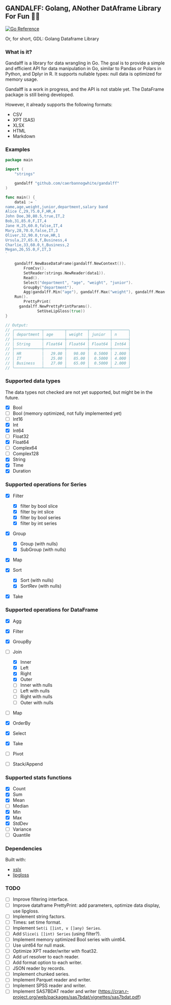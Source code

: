 ## GANDALFF: Golang, ANother DatAframe Library For Fun 🧙‍♂️

[![Go Reference](https://pkg.go.dev/badge/github.com/caerbannogwhite/gandalff.svg)](https://pkg.go.dev/github.com/caerbannogwhite/gandalff)

Or, for short, GDL: Golang Dataframe Library

### What is it?

Gandalff is a library for data wrangling in Go.
The goal is to provide a simple and efficient API for data manipulation in Go,
similar to Pandas or Polars in Python, and Dplyr in R.
It supports nullable types: null data is optimized for memory usage.

Gandalff is a work in progress, and the API is not stable yet.
The DataFrame package is still being developed.

However, it already supports the following formats:

- CSV
- XPT (SAS)
- XLSX
- HTML
- Markdown

### Examples

```go
package main

import (
	"strings"

	gandalff "github.com/caerbannogwhite/gandalff"
)

func main() {
	data1 := `
name,age,weight,junior,department,salary band
Alice C,29,75.0,F,HR,4
John Doe,30,80.5,true,IT,2
Bob,31,85.0,F,IT,4
Jane H,25,60.0,false,IT,4
Mary,28,70.0,false,IT,3
Oliver,32,90.0,true,HR,1
Ursula,27,65.0,f,Business,4
Charlie,33,60.0,t,Business,2
Megan,26,55.0,F,IT,3
`

	gandalff.NewBaseDataFrame(gandalff.NewContext()).
		FromCsv().
		SetReader(strings.NewReader(data1)).
		Read().
		Select("department", "age", "weight", "junior").
		GroupBy("department").
		Agg(gandalff.Min("age"), gandalff.Max("weight"), gandalff.Mean("junior"), gandalff.Count()).
    Run().
		PrettyPrint(
      gandalff.NewPrettyPrintParams().
			  SetUseLipGloss(true))
}

// Output:
// ╭────────────┬─────────┬─────────┬─────────┬───────╮
// │ department │ age     │ weight  │ junior  │ n     │
// ├────────────┼─────────┼─────────┼─────────┼───────┤
// │ String     │ Float64 │ Float64 │ Float64 │ Int64 │
// ├────────────┼─────────┼─────────┼─────────┼───────┤
// │ HR         │   29.00 │   90.00 │  0.5000 │ 2.000 │
// │ IT         │   25.00 │   85.00 │  0.5000 │ 4.000 │
// │ Business   │   27.00 │   65.00 │  0.5000 │ 2.000 │
// ╰────────────┴─────────┴─────────┴─────────┴───────╯
```

### Supported data types

The data types not checked are not yet supported, but might be in the future.

- [x] Bool
- [ ] Bool (memory optimized, not fully implemented yet)
- [ ] Int16
- [x] Int
- [x] Int64
- [ ] Float32
- [x] Float64
- [ ] Complex64
- [ ] Complex128
- [x] String
- [x] Time
- [x] Duration

### Supported operations for Series

- [x] Filter

  - [x] filter by bool slice
  - [x] filter by int slice
  - [x] filter by bool series
  - [x] filter by int series

- [x] Group

  - [x] Group (with nulls)
  - [x] SubGroup (with nulls)

- [x] Map
- [x] Sort

  - [x] Sort (with nulls)
  - [x] SortRev (with nulls)

- [x] Take

### Supported operations for DataFrame

- [x] Agg
- [x] Filter
- [x] GroupBy
- [ ] Join

  - [x] Inner
  - [x] Left
  - [x] Right
  - [x] Outer
  - [ ] Inner with nulls
  - [ ] Left with nulls
  - [ ] Right with nulls
  - [ ] Outer with nulls

- [ ] Map
- [x] OrderBy
- [x] Select
- [x] Take
- [ ] Pivot
- [ ] Stack/Append

### Supported stats functions

- [x] Count
- [x] Sum
- [x] Mean
- [ ] Median
- [x] Min
- [x] Max
- [x] StdDev
- [ ] Variance
- [ ] Quantile

### Dependencies

Built with:

- [xslx](https://github.com/tealeg/xlsx/tree/master)
- [lipgloss](https://github.com/charmbracelet/lipgloss)

### TODO

- [ ] Improve filtering interface.
- [ ] Improve dataframe PrettyPrint: add parameters, optimize data display, use lipgloss.
- [ ] Implement string factors.
- [ ] Times: set time format.
- [ ] Implement `Set(i []int, v []any) Series`.
- [ ] Add `Slice(i []int) Series` (using filter?).
- [ ] Implement memory optimized Bool series with uint64.
- [ ] Use uint64 for null mask.
- [ ] Optimize XPT reader/writer with float32.
- [ ] Add url resolver to each reader.
- [ ] Add format option to each writer.
- [ ] JSON reader by records.
- [ ] Implement chunked series.
- [ ] Implement Parquet reader and writer.
- [ ] Implement SPSS reader and writer.
- [ ] Implement SAS7BDAT reader and writer (https://cran.r-project.org/web/packages/sas7bdat/vignettes/sas7bdat.pdf)
